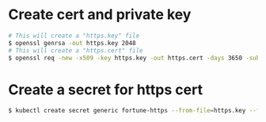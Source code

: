 # Create cert and private key
```bash
# This will create a "https.key" file
$ openssl genrsa -out https.key 2048 
# This will create a "https.cert" file
$ openssl req -new -x509 -key https.key -out https.cert -days 3650 -subj /CN=www.kubia-example.com
```

# Create a secret for https cert
```bash
$ kubectl create secret generic fortune-https --from-file=https.key --from-file=https.cert --from-file=foo
```